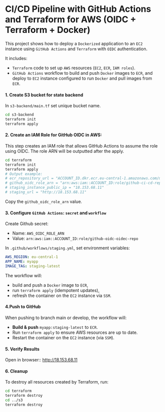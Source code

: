 # CI/CD Pipeline with GitHub Actions and Terraform for AWS (OIDC + Terraform + Docker)

This project shows how to deploy a `Dockerized` application to an `EC2` instance using `GitHub Actions` and `Terraform` with `OIDC` authentication.

It includes:
- `Terraform` code to set up `AWS` resources (`EC2`, `ECR`, `IAM roles`).
- `GitHub Actions` workflow to build and push `Docker` images to `ECR`, and deploy to `EC2` instance configured to run `Docker` and pull images from `ECR`.

#### 1. Create S3 bucket for state backend 

In `s3-backend/main.tf` set unique bucket name.

```bash
cd s3-backend
terraform init
terraform apply
```

#### 2. Create an IAM Role for GitHub OIDC in AWS:

This step creates an IAM role that allows GitHub Actions to assume the role using OIDC. The role ARN will be outputted after the apply.

```bash
cd terraform
terraform init
terraform apply
# Output example:
# ecr_repository_url = "ACCOUNT_ID.dkr.ecr.eu-central-1.amazonaws.com/myapp"
# github_oidc_role_arn = "arn:aws:iam::ACCOUNT_ID:role/github-ci-cd-repo"
# staging_instance_public_ip = "18.153.68.11"
# staging_url = "http://18.153.68.11"
```

Copy the `github_oidc_role_arn` value.

####  3. Configure `GitHub Actions`: `secret` and `workflow` 

Create Github secret:
  - Name: `AWS_OIDC_ROLE_ARN` 
  - Value: `arn:aws:iam::ACCOUNT_ID:role/github-oidc-oidec-repo`

In `.github/workflows/staging.yml`, set environment variables:

```yaml
AWS_REGION: eu-central-1
APP_NAME: myapp
IMAGE_TAG: staging-latest
```

The workflow will:
  - build and push a `Docker` image to `ECR`,
  - run `terraform apply` (idempotent updates),
  - refresh the container on the `EC2` instance via `SSM`.

#### 4.Push to GitHub

When pushing to branch main or develop, the workflow will:
  - **Build & push** `myapp:staging-latest` to `ECR`.
  - Run `terraform apply` to ensure AWS resources are up to date.
  - Restart the container on the `EC2` instance (via `SSM`).

#### 5. Verify Results

Open in browser:: http://18.153.68.11


#### 6. Cleanup

To destroy all resources created by Terraform, run:

```bash
cd terraform
terraform destroy
cd ../s3
terraform destroy
```
